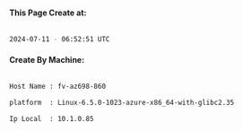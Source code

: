 
   
#### This Page Create at:

```bash

2024-07-11 - 06:52:51 UTC

```

#### Create By Machine:

```bash

Host Name : fv-az698-860

platform  : Linux-6.5.0-1023-azure-x86_64-with-glibc2.35

Ip Local  : 10.1.0.85

```

